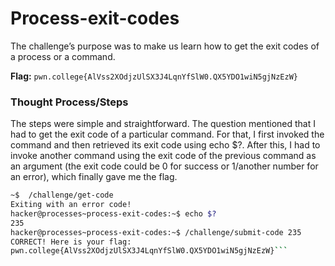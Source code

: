 # Process-exit-codes
The challenge’s purpose was to make us learn how to get the exit codes of a process or a command.

**Flag:** ` pwn.college{AlVss2XOdjzUlSX3J4LqnYfSlW0.QX5YDO1wiN5gjNzEzW} `

### Thought Process/Steps
The steps were simple and straightforward. The question mentioned that I had to get the exit code of a particular command. 
For that, I first invoked the command and then retrieved its exit code using echo $?. After this, I had to invoke another command 
using the exit code of the previous command as an argument (the exit code could be 0 for success or 1/another number for an error), 
which finally gave me the flag.

```bash
~$  /challenge/get-code
Exiting with an error code!
hacker@processes~process-exit-codes:~$ echo $?
235
hacker@processes~process-exit-codes:~$ /challenge/submit-code 235
CORRECT! Here is your flag:
pwn.college{AlVss2XOdjzUlSX3J4LqnYfSlW0.QX5YDO1wiN5gjNzEzW}```
